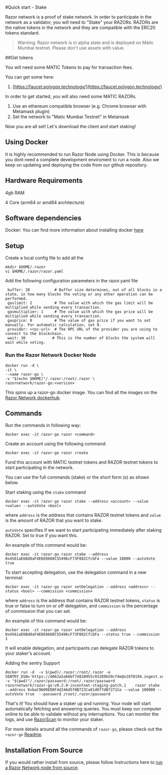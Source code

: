 #Quick start - Stake

Razor network is a proof of stake network. In order to participate in the network as a validator, you will need to "Stake" your RAZORs. RAZORs are the native tokens in the network and they are compatible with the ERC20 tokens standard.

> Warning: Razor network is in alpha state and is deployed on Matic Mumbai testnet. Please don't use assets with value.

##Get tokens

You will need some MATIC Tokens to pay for transaction fees.

You can get some here:

1. [https://faucet.polygon.technology/](https://faucet.polygon.technology/)

In order to get started, you will also need some MATIC RAZORs.

1. Use an ethereum compatible browser (e.g. Chrome browser with Metamask plugin)
2. Set the network to "Matic Mumbai Testnet" in Metamask

Now you are all set! Let's download the client and start staking!

## Using Docker

It is highly recommended to run Razor Node using Docker. This is because you dont need a complete development enviroment to run a node. Also we keep on updating and deploying the code from our github repository. 

## Hardware Requirements

4gb RAM

4 Core (arm64 or amd64 architecture)


## Software dependencies

Docker: You can find more information about installing docker [here](https://docs.docker.com/engine/install/)

## Setup

Create a local config file to add all the 

    mkdir $HOME/.razor
    vi $HOME/.razor/razor.yaml

Add the following configuration parameters in the razor.yaml file

     buffer: 20           # Buffer size determines, out of all blocks in a state, in how many blocks the voting or any other operation can be performed.
     gaslimit: 2          # The value with which the gas limit will be multiplied while sending every transaction.
     gasmultiplier: 1     # The value with which the gas price will be multiplied while sending every transaction.
     gasprice: 0          # The value of gas price if you want to set manually. For automatic calculation, set 0.
     provider: <rpc-url>  # The RPC URL of the provider you are using to connect to the blockchain.
     wait: 30            # This is the number of blocks the system will wait while voting.


### Run the Razor Network Docker Node

    docker run -d \
    -it \
    --name razor-go \
    -v "$(echo $HOME)"/.razor:/root/.razor \
    razornetwork/razor-go:<version>

This spins up a razor-go docker image. You can find all the images on the [Razor Network dockerhub](https://hub.docker.com/u/razornetwork).

## Commands

Run the commands in following way:

    docker exec -it razor-go razor <command>


Create an account using the following command:

    docker exec -it razor-go razor create


Fund this account with MATIC testnet tokens and RAZOR testnet tokens to start participating in the network.

You can use the full commands (stake) or the short form (s) as shown below.


Start staking using the `stake` command

    docker exec -it razor-go razor stake --address <account> --value <value> --autoVote <bool>

where `address` is the address that contains RAZOR testnet tokens and `value` is the amount of RAZOR that you want to stake.

`autoVote` specifies if we want to start participating immediately after staking RAZOR. Set to true if you want this.

An example of this command would be:

    docker exec -it razor-go razor stake --address 0x4561aE6Bd8aF4E6E8668C55496cF73F882CfcbFa --value 10000 --autoVote true
    
To start accepting delegation, use the delegation command in a new terminal:

    docker exec -it razor-go razor setDelegation --address <address> --status <bool> --commission <commission>

where `address` is the address that contains RAZOR testnet tokens, `status` is true or false to turn on or off delegation, and `commission` is the percentage of commission that you can set.

An example of this command would be:

    docker exec -it razor-go razor setDelegation --address 0x4561aE6Bd8aF4E6E8668C55496cF73F882CfcbFa --status true --commission 1

It will enable delegation, and participants can delegate RAZOR tokens to your staker's account.

Adding the sentry Support

    docker run -d  -v $(pwd)/.razor:/root/.razor -e SENTRY_DSN='https://d062a5a66bf74828955c93289b59cf4e@o1070194.ingest.sentry.io/6065829'   -v "$(pwd)"/.razor/password:/root/.razor/password    razornetwork/razor-go:v0.2.0-incentnet-staging-patch.1    razor stake --address 0xbaC9609ED8F4d24Ad5f8B723Ca81d0f7dBf271Ce --value 100000 --autoVote true  --password /root/.razor/password

That's it! You should have a staker up and running. Your node will start automatically fetching and answering queries. You must keep our computer online to be able to validate without any interruptions. You can monitor the logs, and use [RazorScan](https://razorscan.io) to monitor your staker. 

For more details around all the commands of `razor-go`, please check out the `razor-go` [Readme](https://github.com/razor-network/razor-go#readme).


## Installation From Source

If you would rather install from source, please follow Instructions here to [run a Razor Network node from source](https://github.com/razor-network/razor-go#building-the-source).